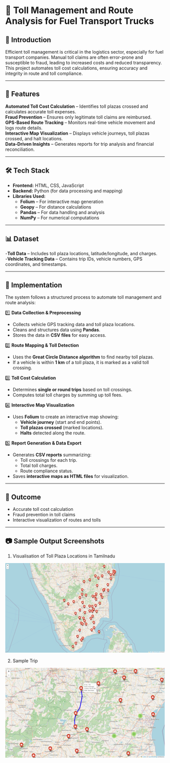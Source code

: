 # 🚛 Toll Management and Route Analysis for Fuel Transport Trucks

## 📌 Introduction  
Efficient toll management is critical in the logistics sector, especially for fuel transport companies. Manual toll claims are often error-prone and susceptible to fraud, leading to increased costs and reduced transparency. This project automates toll cost calculations, ensuring accuracy and integrity in route and toll compliance.

---

## 🚀 Features  
 **Automated Toll Cost Calculation** – Identifies toll plazas crossed and calculates accurate toll expenses.  
 **Fraud Prevention** – Ensures only legitimate toll claims are reimbursed.  
 **GPS-Based Route Tracking** – Monitors real-time vehicle movement and logs route details.  
 **Interactive Map Visualization** – Displays vehicle journeys, toll plazas crossed, and halt locations.  
 **Data-Driven Insights** – Generates reports for trip analysis and financial reconciliation.  

---

## 🛠️ Tech Stack  
- **Frontend:** HTML, CSS, JavaScript  
- **Backend:** Python (for data processing and mapping)  
- **Libraries Used:**  
  - **Folium** – For interactive map generation  
  - **Geopy** – For distance calculations  
  - **Pandas** – For data handling and analysis  
  - **NumPy** – For numerical computations  

---

## 📊 Dataset  
 -**Toll Data** – Includes toll plaza locations, latitude/longitude, and charges.  
 -**Vehicle Tracking Data** – Contains trip IDs, vehicle numbers, GPS coordinates, and timestamps.  

---

## 🔧 Implementation  
The system follows a structured process to automate toll management and route analysis:  

1️⃣ **Data Collection & Preprocessing**  
   - Collects vehicle GPS tracking data and toll plaza locations.  
   - Cleans and structures data using **Pandas**.  
   - Stores the data in **CSV files** for easy access.  

2️⃣ **Route Mapping & Toll Detection**  
   - Uses the **Great Circle Distance algorithm** to find nearby toll plazas.  
   - If a vehicle is within **1 km** of a toll plaza, it is marked as a valid toll crossing.  

3️⃣ **Toll Cost Calculation**  
   - Determines **single or round trips** based on toll crossings.  
   - Computes total toll charges by summing up toll fees.  

4️⃣ **Interactive Map Visualization**  
   - Uses **Folium** to create an interactive map showing:  
     - **Vehicle journey** (start and end points).  
     - **Toll plazas crossed** (marked locations).  
     - **Halts** detected along the route.  

5️⃣ **Report Generation & Data Export**  
   - Generates **CSV reports** summarizing:  
     - Toll crossings for each trip.  
     - Total toll charges.  
     - Route compliance status.  
   - Saves **interactive maps as HTML files** for visualization.  

---

## 🎯 Outcome  
- Accurate toll cost calculation  
- Fraud prevention in toll claims    
- Interactive visualization of routes and tolls

---

## 📷 Sample Output Screenshots

1. Visualisation of Toll Plaza Locations in Tamilnadu

![img alt](https://github.com/Rekha050803/Toll-Management-and-Route-Analysis-for-Fuel-Transport-Trucks/blob/c768510bdfa00db8de03460d93e2487d7b557f08/Toll%20management/Visualization%20of%20Toll%20plaza%20locations%20in%20Tamilnadu.png)

2. Sample Trip

![img alt](https://github.com/Rekha050803/Toll-Management-and-Route-Analysis-for-Fuel-Transport-Trucks/blob/c768510bdfa00db8de03460d93e2487d7b557f08/Toll%20management/Sample%20Trip.png)


